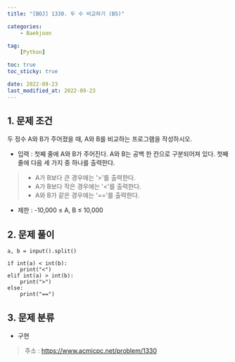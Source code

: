 ```yaml
---
title: "[BOJ] 1330. 두 수 비교하기 (B5)"

categories:
    - Baekjoon

tag:
    [Python]

toc: true
toc_sticky: true

date: 2022-09-23
last_modified_at: 2022-09-23
---
```

## 1. 문제 조건
두 정수 A와 B가 주어졌을 때, A와 B를 비교하는 프로그램을 작성하시오.

- 입력 : 첫째 줄에 A와 B가 주어진다. A와 B는 공백 한 칸으로 구분되어져 있다. 첫째 줄에 다음 세 가지 중 하나를 출력한다.
> - A가 B보다 큰 경우에는 '>'를 출력한다.
> - A가 B보다 작은 경우에는 '<'를 출력한다.
> - A와 B가 같은 경우에는 '=='를 출력한다.
- 제한 : -10,000 ≤ A, B ≤ 10,000

## 2. 문제 풀이

```
a, b = input().split()

if int(a) < int(b):
    print("<")
elif int(a) > int(b):
    print(">")
else:
    print("==")
```

## 3. 문제 분류
- 구현

> 주소 : <a href="https://www.acmicpc.net/problem/1330">https://www.acmicpc.net/problem/1330</a>